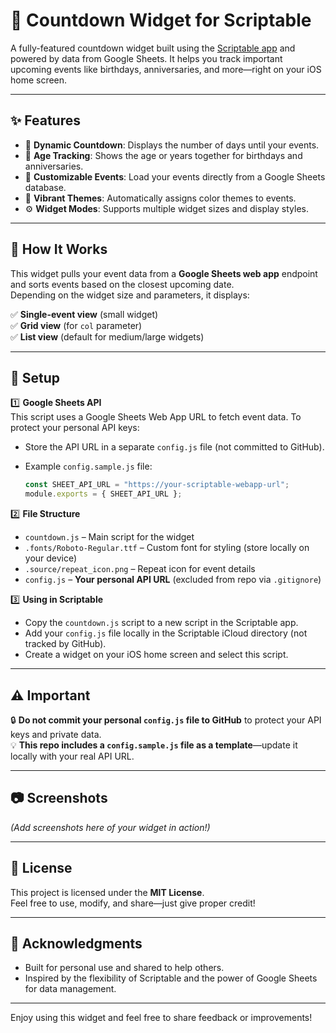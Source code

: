 # 🎉 Countdown Widget for Scriptable

A fully-featured countdown widget built using the [Scriptable app](https://scriptable.app) and powered by data from Google Sheets. It helps you track important upcoming events like birthdays, anniversaries, and more—right on your iOS home screen.

---

## ✨ Features

- 📅 **Dynamic Countdown**: Displays the number of days until your events.
- 🎂 **Age Tracking**: Shows the age or years together for birthdays and anniversaries.
- 📝 **Customizable Events**: Load your events directly from a Google Sheets database.
- 🎨 **Vibrant Themes**: Automatically assigns color themes to events.
- ⚙️ **Widget Modes**: Supports multiple widget sizes and display styles.

---

## 🚀 How It Works

This widget pulls your event data from a **Google Sheets web app** endpoint and sorts events based on the closest upcoming date.  
Depending on the widget size and parameters, it displays:

✅ **Single-event view** (small widget)  
✅ **Grid view** (for `col` parameter)  
✅ **List view** (default for medium/large widgets)  

---

## 🔧 Setup

1️⃣ **Google Sheets API**  
This script uses a Google Sheets Web App URL to fetch event data. To protect your personal API keys:  
- Store the API URL in a separate `config.js` file (not committed to GitHub).  
- Example `config.sample.js` file:

    ```javascript
    const SHEET_API_URL = "https://your-scriptable-webapp-url";
    module.exports = { SHEET_API_URL };
    ```

2️⃣ **File Structure**  
- `countdown.js` – Main script for the widget  
- `.fonts/Roboto-Regular.ttf` – Custom font for styling (store locally on your device)  
- `.source/repeat_icon.png` – Repeat icon for event details  
- `config.js` – **Your personal API URL** (excluded from repo via `.gitignore`)

3️⃣ **Using in Scriptable**  
- Copy the `countdown.js` script to a new script in the Scriptable app.  
- Add your `config.js` file locally in the Scriptable iCloud directory (not tracked by GitHub).  
- Create a widget on your iOS home screen and select this script.

---

## ⚠️ Important

🔒 **Do not commit your personal `config.js` file to GitHub** to protect your API keys and private data.  
💡 **This repo includes a `config.sample.js` file as a template**—update it locally with your real API URL.

---

## 📷 Screenshots

*(Add screenshots here of your widget in action!)*

---

## 📜 License

This project is licensed under the **MIT License**.  
Feel free to use, modify, and share—just give proper credit!

---

## 🙌 Acknowledgments

- Built for personal use and shared to help others.  
- Inspired by the flexibility of Scriptable and the power of Google Sheets for data management.

---

Enjoy using this widget and feel free to share feedback or improvements!
